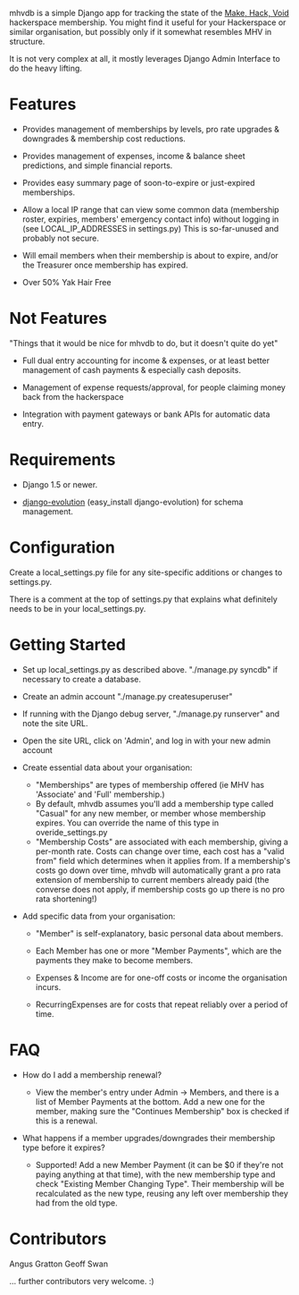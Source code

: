 mhvdb is a simple Django app for tracking the state of the [Make, Hack, Void](http://www.makehackvoid.com/)
hackerspace membership. You might find it useful for your Hackerspace or similar organisation, but possibly only if it somewhat resembles MHV in structure.

It is not very complex at all, it mostly leverages Django Admin Interface to do the heavy lifting.

Features
========

* Provides management of memberships by levels, pro rate upgrades &
  downgrades & membership cost reductions.

* Provides management of expenses, income & balance sheet predictions,
  and simple financial reports.

* Provides easy summary page of soon-to-expire or just-expired memberships.

* Allow a local IP range that can view some common data (membership
  roster, expiries, members' emergency contact info) without logging in
  (see LOCAL_IP_ADDRESSES in settings.py) This is so-far-unused and
  probably not secure.

* Will email members when their membership is about to expire, and/or the Treasurer once membership has expired.

* Over 50% Yak Hair Free

Not Features
============

"Things that it would be nice for mhvdb to do, but it doesn't quite do yet"

* Full dual entry accounting for income & expenses, or at least better
  management of cash payments & especially cash deposits.

* Management of expense requests/approval, for people claiming money back from the hackerspace

* Integration with payment gateways or bank APIs for automatic data entry.


Requirements
============

* Django 1.5 or newer.

* [django-evolution](http://code.google.com/p/django-evolution/) (easy_install django-evolution) for schema management.

Configuration
=============

Create a local_settings.py file for any site-specific additions or changes to settings.py.

There is a comment at the top of settings.py that explains what definitely needs to be in your local_settings.py.


Getting Started
===============

* Set up local_settings.py as described above. "./manage.py syncdb" if necessary to create a database.

* Create an admin account "./manage.py createsuperuser"

* If running with the Django debug server, "./manage.py runserver" and note the site URL.

* Open the site URL, click on 'Admin', and log in with your new admin account

* Create essential data about your organisation:
  + "Memberships" are types of membership offered (ie MHV has 'Associate' and 'Full' membership.)
  + By default, mhvdb assumes you'll add a membership type called "Casual" for any new member, or member whose membership expires. You can override the name of this type in overide_settings.py
  + "Membership Costs" are associated with each membership, giving a per-month rate. Costs can change over time, each cost has a "valid from" field which determines when it applies from. If a membership's costs go down over time, mhvdb will automatically grant a pro rata extension of membership to current members already paid (the converse does not apply, if membership costs go up there is no pro rata shortening!)

* Add specific data from your organisation:
  + "Member" is self-explanatory, basic personal data about members.
  + Each Member has one or more "Member Payments", which are the payments they make to become members.

  + Expenses & Income are for one-off costs or income the organisation incurs.

  + RecurringExpenses are for costs that repeat reliably over a period of time.


FAQ
===

* How do I add a membership renewal?
  + View the member's entry under Admin -> Members, and there is a list of Member Payments at the bottom.
    Add a new one for the member, making sure the "Continues Membership" box is checked if this is a renewal.

* What happens if a member upgrades/downgrades their membership type before it expires?
  +  Supported! Add a new Member Payment (it can be $0 if they're not paying anything at that time), with the
     new membership type and check "Existing Member Changing Type". Their membership will be
     recalculated as the new type, reusing any left over membership they had from the old type.


Contributors
============

Angus Gratton
Geoff Swan

... further contributors very welcome. :)

